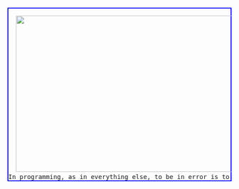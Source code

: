 <pre><p align="center" style="border: 2px solid blue;">
  <img width="640" height="352" src="https://raw.githubusercontent.com/surajsharma/surajsharma/main/hallan%20loop.gif">
In programming, as in everything else, to be in error is to be reborn. - Alan Perlis
</p>
</pre>
